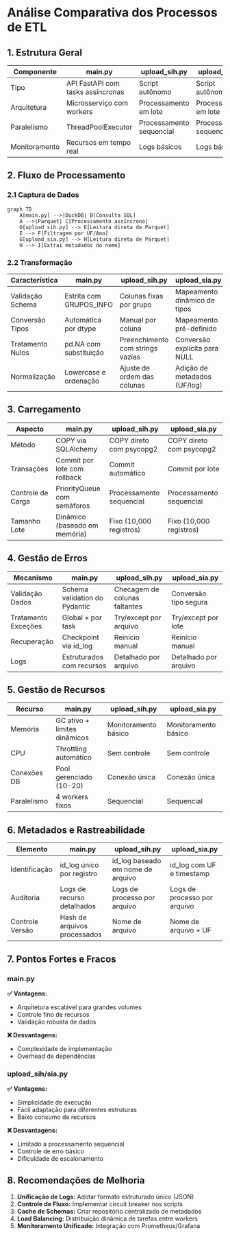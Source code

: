 # Análise Comparativa dos Processos de ETL

## 1. Estrutura Geral
| Componente       | main.py                          | upload_sih.py                     | upload_sia.py                     |
|-------------------|-----------------------------------|------------------------------------|------------------------------------|
| Tipo              | API FastAPI com tasks assíncronas | Script autônomo                   | Script autônomo                   |
| Arquitetura       | Microsserviço com workers         | Processamento em lote              | Processamento em lote             |
| Paralelismo       | ThreadPoolExecutor                | Processamento sequencial           | Processamento sequencial           |
| Monitoramento     | Recursos em tempo real            | Logs básicos                       | Logs básicos                      |

## 2. Fluxo de Processamento
### 2.1 Captura de Dados
```mermaid
graph TD
    A[main.py] -->|DuckDB| B[Consulta SQL]
    A -->|Parquet| C[Processamento assíncrono]
    D[upload_sih.py] --> E[Leitura direta de Parquet]
    E --> F[Filtragem por UF/Ano]
    G[upload_sia.py] --> H[Leitura direta de Parquet]
    H --> I[Extrai metadados do nome]
```

### 2.2 Transformação
| Característica     | main.py                          | upload_sih.py                     | upload_sia.py                     |
|--------------------|----------------------------------|------------------------------------|------------------------------------|
| Validação Schema   | Estrita com GRUPOS_INFO          | Colunas fixas por grupo            | Mapeamento dinâmico de tipos       |
| Conversão Tipos    | Automática por dtype             | Manual por coluna                  | Mapeamento pré-definido           |
| Tratamento Nulos   | pd.NA com substituição           | Preenchimento com strings vazias   | Conversão explícita para NULL     |
| Normalização       | Lowercase e ordenação            | Ajuste de ordem das colunas         | Adição de metadados (UF/log)       |

## 3. Carregamento
| Aspecto           | main.py                          | upload_sih.py                     | upload_sia.py                     |
|--------------------|----------------------------------|------------------------------------|------------------------------------|
| Método            | COPY via SQLAlchemy              | COPY direto com psycopg2           | COPY direto com psycopg2          |
| Transações        | Commit por lote com rollback     | Commit automático                  | Commit por lote                   |
| Controle de Carga | PriorityQueue com semáforos      | Processamento sequencial           | Processamento sequencial           |
| Tamanho Lote      | Dinâmico (baseado em memória)    | Fixo (10,000 registros)            | Fixo (10,000 registros)            |

## 4. Gestão de Erros
| Mecanismo         | main.py                          | upload_sih.py                     | upload_sia.py                     |
|--------------------|----------------------------------|------------------------------------|------------------------------------|
| Validação Dados    | Schema validation do Pydantic    | Checagem de colunas faltantes      | Conversão tipo segura             |
| Tratamento Exceções| Global + por task                | Try/except por arquivo             | Try/except por lote               |
| Recuperação        | Checkpoint via id_log            | Reinício manual                    | Reinício manual                   |
| Logs              | Estruturados com recursos         | Detalhado por arquivo              | Detalhado por arquivo             |

## 5. Gestão de Recursos
| Recurso           | main.py                          | upload_sih.py                     | upload_sia.py                     |
|--------------------|----------------------------------|------------------------------------|------------------------------------|
| Memória           | GC ativo + limites dinâmicos     | Monitoramento básico               | Monitoramento básico              |
| CPU               | Throttling automático            | Sem controle                       | Sem controle                      |
| Conexões DB       | Pool gerenciado (10-20)           | Conexão única                       | Conexão única                      |
| Paralelismo       | 4 workers fixos                  | Sequencial                         | Sequencial                         |

## 6. Metadados e Rastreabilidade
| Elemento          | main.py                          | upload_sih.py                     | upload_sia.py                     |
|--------------------|----------------------------------|------------------------------------|------------------------------------|
| Identificação     | id_log único por registro        | id_log baseado em nome de arquivo  | id_log com UF e timestamp          |
| Auditoria         | Logs de recurso detalhados       | Logs de processo por arquivo       | Logs de processo por arquivo       |
| Controle Versão   | Hash de arquivos processados     | Nome de arquivo                    | Nome de arquivo + UF               |

## 7. Pontos Fortes e Fracos
### main.py
**✅ Vantagens:**
- Arquitetura escalável para grandes volumes
- Controle fino de recursos
- Validação robusta de dados

**❌ Desvantagens:**
- Complexidade de implementação
- Overhead de dependências

### upload_sih/sia.py
**✅ Vantagens:**
- Simplicidade de execução
- Fácil adaptação para diferentes estruturas
- Baixo consumo de recursos

**❌ Desvantagens:**
- Limitado a processamento sequencial
- Controle de erro básico
- Dificuldade de escalonamento

## 8. Recomendações de Melhoria
1. **Unificação de Logs:** Adotar formato estruturado único (JSON)
2. **Controle de Fluxo:** Implementar circuit breaker nos scripts
3. **Cache de Schemas:** Criar repositório centralizado de metadados
4. **Load Balancing:** Distribuição dinâmica de tarefas entre workers
5. **Monitoramento Unificado:** Integração com Prometheus/Grafana
